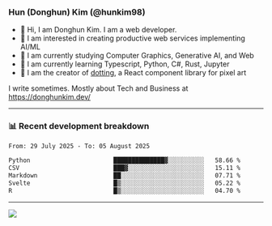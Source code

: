 ### Hun (Donghun) Kim (@hunkim98)

- 👋 Hi, I am Donghun Kim. I am a web developer. 
- 🤔 I am interested in creating productive web services implementing AI/ML
- 🔭 I am currently studying Computer Graphics, Generative AI, and Web 
- 🌱 I am currently learning Typescript, Python, C#, Rust, Jupyter
- 🎨 I am the creator of [dotting](https://github.com/hunkim98/dotting), a React component library for pixel art

I write sometimes. Mostly about Tech and Business at https://donghunkim.dev/

---
### 📊 Recent development breakdown
<!--START_SECTION:waka-->

```txt
From: 29 July 2025 - To: 05 August 2025

Python                       ██████████████▓░░░░░░░░░░   58.66 %
CSV                          ███▓░░░░░░░░░░░░░░░░░░░░░   15.11 %
Markdown                     ██░░░░░░░░░░░░░░░░░░░░░░░   07.71 %
Svelte                       █▒░░░░░░░░░░░░░░░░░░░░░░░   05.22 %
R                            █▒░░░░░░░░░░░░░░░░░░░░░░░   04.70 %
```

<!--END_SECTION:waka-->
---

<!-- <div align='center'> -->
  <img align="center" src="https://github-readme-stats.vercel.app/api?username=hunkim98&theme=dark&show_icons=true"/>
<!-- </div> -->
<!--
**hunkim98/hunkim98** is a ✨ _special_ ✨ repository because its `README.md` (this file) appears on your GitHub profile.

Here are some ideas to get you started:

- 🔭 I’m currently working on ...
- 🌱 I’m currently learning ...
- 👯 I’m looking to collaborate on ...
- 🤔 I’m looking for help with ...
- 💬 Ask me about ...
- 📫 How to reach me: ...
- 😄 Pronouns: ...
- ⚡ Fun fact: ...
-->
